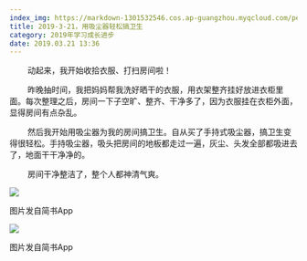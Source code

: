 ```yaml
---
index_img: https://markdown-1301532546.cos.ap-guangzhou.myqcloud.com/peipei_blog/20210921143921.jpeg
title: 2019-3-21，用吸尘器轻松搞卫生
category: 2019年学习成长进步
date: 2019.03.21 13:36
---
```


        动起来，我开始收拾衣服、打扫房间啦！

        昨晚抽时间，我把妈妈帮我洗好晒干的衣服，用衣架整齐挂好放进衣柜里面。每次整理之后，房间一下子空旷、整齐、干净多了，因为衣服挂在衣柜外面，显得房间有点杂乱。  

        然后我开始用吸尘器为我的房间搞卫生。自从买了手持式吸尘器，搞卫生变得很轻松。手持吸尘器，吸头把房间的地板都走过一遍，灰尘、头发全部都吸进去了，地面干干净净的。  

        房间干净整洁了，整个人都神清气爽。

![](https://markdown-1301532546.cos.ap-guangzhou.myqcloud.com/peipei_blog/20210921143921.jpeg)  

图片发自简书App

![](https://markdown-1301532546.cos.ap-guangzhou.myqcloud.com/peipei_blog/20210921143926.jpeg)  

图片发自简书App